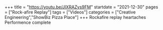 +++
title = "https://youtu.be/JIXRAZys9FM"
startdate = "2021-12-30"
pages = ["Rock-afire Replay"]
tags = ["Videos"]
categories = ["Creative Engineering","ShowBiz Pizza Place"]
+++
Rockafire replay heartaches Performence complete
